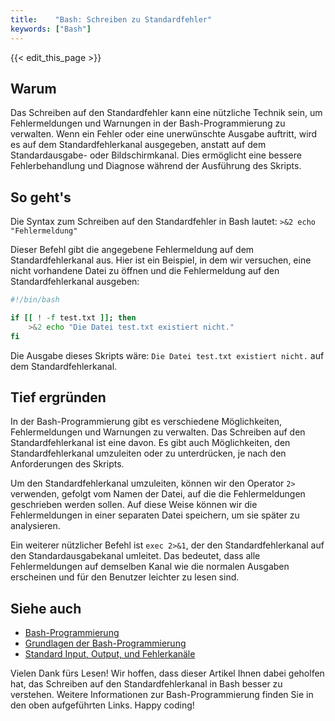 ```yaml
---
title:    "Bash: Schreiben zu Standardfehler"
keywords: ["Bash"]
---
```


{{< edit_this_page >}}

## Warum

Das Schreiben auf den Standardfehler kann eine nützliche Technik sein, um Fehlermeldungen und Warnungen in der Bash-Programmierung zu verwalten. Wenn ein Fehler oder eine unerwünschte Ausgabe auftritt, wird es auf dem Standardfehlerkanal ausgegeben, anstatt auf dem Standardausgabe- oder Bildschirmkanal. Dies ermöglicht eine bessere Fehlerbehandlung und Diagnose während der Ausführung des Skripts.

## So geht's

Die Syntax zum Schreiben auf den Standardfehler in Bash lautet: `>&2 echo "Fehlermeldung"`

Dieser Befehl gibt die angegebene Fehlermeldung auf dem Standardfehlerkanal aus. Hier ist ein Beispiel, in dem wir versuchen, eine nicht vorhandene Datei zu öffnen und die Fehlermeldung auf den Standardfehlerkanal ausgeben:

```Bash
#!/bin/bash

if [[ ! -f test.txt ]]; then
    >&2 echo "Die Datei test.txt existiert nicht."
fi
```

Die Ausgabe dieses Skripts wäre: `Die Datei test.txt existiert nicht.` auf dem Standardfehlerkanal.

## Tief ergründen

In der Bash-Programmierung gibt es verschiedene Möglichkeiten, Fehlermeldungen und Warnungen zu verwalten. Das Schreiben auf den Standardfehlerkanal ist eine davon. Es gibt auch Möglichkeiten, den Standardfehlerkanal umzuleiten oder zu unterdrücken, je nach den Anforderungen des Skripts.

Um den Standardfehlerkanal umzuleiten, können wir den Operator `2>` verwenden, gefolgt vom Namen der Datei, auf die die Fehlermeldungen geschrieben werden sollen. Auf diese Weise können wir die Fehlermeldungen in einer separaten Datei speichern, um sie später zu analysieren.

Ein weiterer nützlicher Befehl ist `exec 2>&1`, der den Standardfehlerkanal auf den Standardausgabekanal umleitet. Das bedeutet, dass alle Fehlermeldungen auf demselben Kanal wie die normalen Ausgaben erscheinen und für den Benutzer leichter zu lesen sind.

## Siehe auch
- [Bash-Programmierung](https://wiki.ubuntuusers.de/Bash/Programming/)
- [Grundlagen der Bash-Programmierung](https://www.tldp.org/HOWTO/Bash-Prog-Intro-HOWTO.html)
- [Standard Input, Output, und Fehlerkanäle](https://www.tldp.org/LDP/abs/html/io-redirection.html)

Vielen Dank fürs Lesen! Wir hoffen, dass dieser Artikel Ihnen dabei geholfen hat, das Schreiben auf den Standardfehlerkanal in Bash besser zu verstehen. Weitere Informationen zur Bash-Programmierung finden Sie in den oben aufgeführten Links. Happy coding!